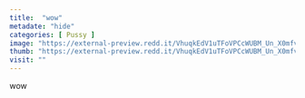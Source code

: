```yaml
---
title:  "wow"
metadate: "hide"
categories: [ Pussy ]
image: "https://external-preview.redd.it/VhuqkEdV1uTFoVPCcWUBM_Un_X0mfvO3tSUl8ZJxr3c.jpg?auto=webp&s=26c53fe86e547ae3ebaed4ce6fca2d66d86eb916"
thumb: "https://external-preview.redd.it/VhuqkEdV1uTFoVPCcWUBM_Un_X0mfvO3tSUl8ZJxr3c.jpg?width=640&crop=smart&auto=webp&s=bb24b05bcaf29b81f178e90d34b01941a9b0b617"
visit: ""
---
```

wow
